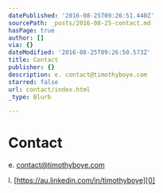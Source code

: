```yaml
---
datePublished: '2016-08-25T09:26:51.440Z'
sourcePath: _posts/2016-08-25-contact.md
hasPage: true
author: []
via: {}
dateModified: '2016-08-25T09:26:50.573Z'
title: Contact
publisher: {}
description: e. contact@timothyboye.com
starred: false
url: contact/index.html
_type: Blurb

---
```

# Contact

e. contact@timothyboye.com

l. [https://au.linkedin.com/in/timothyboye][0]

[0]: https://au.linkedin.com/in/timothyboye "https://au.linkedin.com/in/timothyboye"